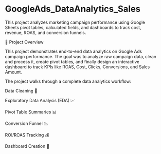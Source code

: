 # GoogleAds_DataAnalytics_Sales
This project analyzes marketing campaign performance using Google Sheets pivot tables, calculated fields, and dashboards to track cost, revenue, ROAS, and conversion funnels.



🔎 Project Overview

This project demonstrates end-to-end data analytics on Google Ads campaign performance. The goal was to analyze raw campaign data, clean and process it, create pivot tables, and finally design an interactive dashboard to track KPIs like ROAS, Cost, Clicks, Conversions, and Sales Amount.

The project walks through a complete data analytics workflow:

Data Cleaning 🧹

Exploratory Data Analysis (EDA) 📈

Pivot Table Summaries 📊

Conversion Funnel 📉

ROI/ROAS Tracking 💰

Dashboard Creation 🎯
